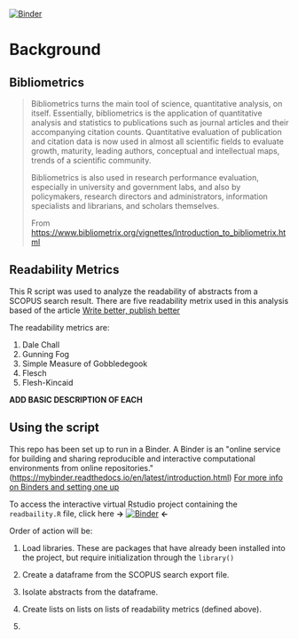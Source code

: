 [![Binder](https://mybinder.org/badge_logo.svg)](https://mybinder.org/v2/gh/ccbaumler/2022-bibliometric-workshop/HEAD/?urlpath=rstudio)

# Background

## Bibliometrics

> Bibliometrics turns the main tool of science, quantitative analysis, on itself. Essentially, bibliometrics is the application of quantitative analysis and statistics to publications such as journal articles and their accompanying citation counts. Quantitative evaluation of publication and citation data is now used in almost all scientific fields to evaluate growth, maturity, leading authors, conceptual and intellectual maps, trends of a scientific community.
>
> Bibliometrics is also used in research performance evaluation, especially in university and government labs, and also by policymakers, research directors and administrators, information specialists and librarians, and scholars themselves.
>
> From https://www.bibliometrix.org/vignettes/Introduction_to_bibliometrix.html

## Readability Metrics

This R script was used to analyze the readability of abstracts from a SCOPUS search result. There are five readability metrix used in this analysis based of the article [Write better, publish better](https://link.springer.com/article/10.1007/S11192-019-03332-4)

The readability metrics are:
1. Dale Chall
2. Gunning Fog
3. Simple Measure of Gobbledegook
4. Flesch
5. Flesh-Kincaid

**ADD BASIC DESCRIPTION OF EACH**

## Using the script

This repo has been set up to run in a Binder. A Binder is an "online service for building and sharing reproducible and interactive computational environments from online repositories."(https://mybinder.readthedocs.io/en/latest/introduction.html) 
[For more info on Binders and setting one up](https://mybinder.readthedocs.io/en/latest/index.html)

To access the interactive virtual Rstudio project containing the `readbaility.R` file, click here **->** [![Binder](https://mybinder.org/badge_logo.svg)](https://mybinder.org/v2/gh/ccbaumler/2022-bibliometric-workshop/HEAD?urlpath=rstudio) **<-**

Order of action will be:
1. Load libraries. These are packages that have already been installed into the project, but require initialization through the `library()`
2. Create a dataframe from the SCOPUS search export file.
3. Isolate abstracts from the dataframe.
4. Create lists on lists on lists of readability metrics (defined above).

1. 
